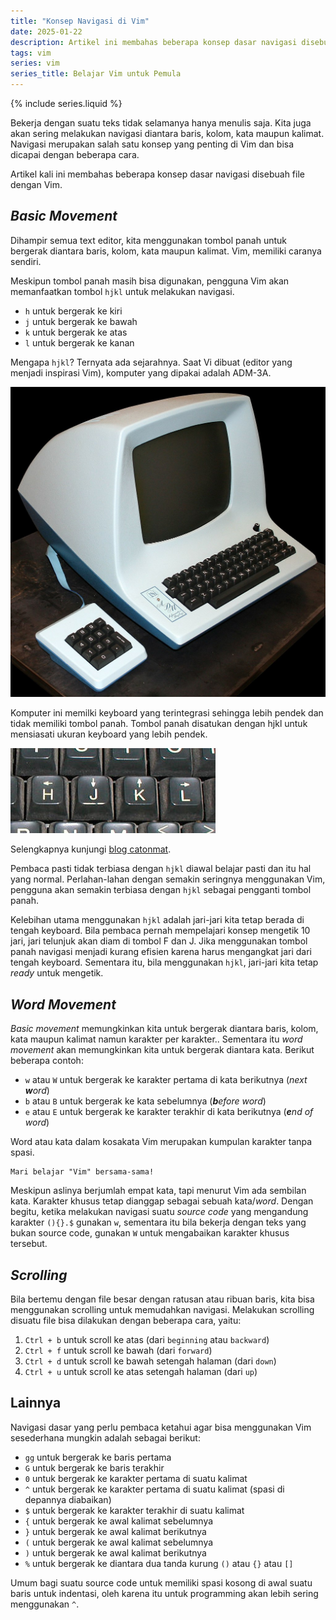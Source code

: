 ```yaml
---
title: "Konsep Navigasi di Vim"
date: 2025-01-22
description: Artikel ini membahas beberapa konsep dasar navigasi disebuah file dengan Vim.
tags: vim
series: vim
series_title: Belajar Vim untuk Pemula
---
```


{% include series.liquid %}

Bekerja dengan suatu teks tidak selamanya hanya menulis saja. Kita juga akan sering melakukan navigasi diantara baris, kolom, kata maupun kalimat. Navigasi merupakan salah satu konsep yang penting di Vim dan bisa dicapai dengan beberapa cara. 

Artikel kali ini membahas beberapa konsep dasar navigasi disebuah file dengan Vim.

## *Basic Movement*

Dihampir semua text editor, kita menggunakan tombol panah untuk bergerak diantara baris, kolom, kata maupun kalimat. Vim, memiliki caranya sendiri. 

Meskipun tombol panah masih bisa digunakan, pengguna Vim akan memanfaatkan tombol `hjkl` untuk melakukan navigasi. 

- `h` untuk bergerak ke kiri
- `j` untuk bergerak ke bawah
- `k` untuk bergerak ke atas
- `l` untuk bergerak ke kanan

Mengapa `hjkl`? Ternyata ada sejarahnya. Saat Vi dibuat (editor yang menjadi inspirasi Vim), komputer yang dipakai adalah ADM-3A. 

![](/assets/images/vim/adm3a.jpg)

Komputer ini memilki keyboard yang terintegrasi sehingga lebih pendek dan tidak memiliki tombol panah. Tombol panah disatukan dengan hjkl untuk mensiasati ukuran keyboard yang lebih pendek. 

![](/assets/images/vim/adm3ahjkl.jpg)

Selengkapnya kunjungi [blog catonmat](https://catonmat.net/why-vim-uses-hjkl-as-arrow-keys).

Pembaca pasti tidak terbiasa dengan `hjkl` diawal belajar pasti dan itu hal yang normal. Perlahan-lahan dengan semakin seringnya menggunakan Vim, pengguna akan semakin terbiasa dengan `hjkl` sebagai pengganti tombol panah. 

Kelebihan utama menggunakan `hjkl` adalah jari-jari kita tetap berada di tengah keyboard. Bila pembaca pernah mempelajari konsep mengetik 10 jari, jari telunjuk akan diam di tombol F dan J. Jika menggunakan tombol panah navigasi menjadi kurang efisien karena harus mengangkat jari dari tengah keyboard. Sementara itu, bila menggunakan `hjkl`, jari-jari kita tetap *ready* untuk mengetik. 

## *Word Movement*

*Basic movement* memungkinkan kita untuk bergerak diantara baris, kolom, kata maupun kalimat namun karakter per karakter.. Sementara itu *word movement* akan memungkinkan kita untuk bergerak diantara kata. Berikut beberapa contoh:

- `w` atau `W` untuk bergerak ke karakter pertama di kata berikutnya (_next **w**ord_)
- `b` atau `B` untuk bergerak ke kata sebelumnya (_**b**efore word_)
- `e` atau `E` untuk bergerak ke karakter terakhir di kata berikutnya (_**e**nd of word_)

Word atau kata dalam kosakata Vim merupakan kumpulan karakter tanpa spasi. 

```
Mari belajar "Vim" bersama-sama!
```

Meskipun aslinya berjumlah empat kata, tapi menurut Vim ada sembilan kata. Karakter khusus tetap dianggap sebagai sebuah kata/*word*. Dengan begitu, ketika melakukan navigasi suatu *source code* yang mengandung karakter `(){}.$` gunakan `w`, sementara itu bila bekerja dengan teks yang bukan source code, gunakan `W` untuk mengabaikan karakter khusus tersebut.

## *Scrolling*

Bila bertemu dengan file besar dengan ratusan atau ribuan baris, kita bisa menggunakan scrolling untuk memudahkan navigasi. Melakukan scrolling disuatu file bisa dilakukan dengan beberapa cara, yaitu:

1. `Ctrl + b` untuk scroll ke atas (dari `beginning` atau `backward`)
2. `Ctrl + f` untuk scroll ke bawah (dari `forward`)
3. `Ctrl + d` untuk scroll ke bawah setengah halaman (dari `down`)
4. `Ctrl + u` untuk scroll ke atas setengah halaman (dari `up`)

## Lainnya

Navigasi dasar yang perlu pembaca ketahui agar bisa menggunakan Vim sesederhana mungkin adalah sebagai berikut:     

- `gg` untuk bergerak ke baris pertama
- `G` untuk bergerak ke baris terakhir
- `0` untuk bergerak ke karakter pertama di suatu kalimat
- `^` untuk bergerak ke karakter pertama di suatu kalimat (spasi di depannya diabaikan)
- `$` untuk bergerak ke karakter terakhir di suatu kalimat
- `{` untuk bergerak ke awal kalimat sebelumnya
- `}` untuk bergerak ke awal kalimat berikutnya
- `(` untuk bergerak ke awal kalimat sebelumnya
- `)` untuk bergerak ke awal kalimat berikutnya
- `%` untuk bergerak ke diantara dua tanda kurung `()` atau `{}` atau `[]`

Umum bagi suatu source code untuk memiliki spasi kosong di awal suatu baris untuk indentasi, oleh karena itu untuk programming akan lebih sering menggunakan `^`. 
